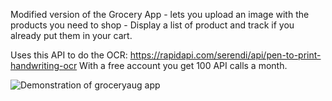 Modified version of the Grocery App - lets you upload an image with the products you need to shop - Display a list of product and track if you already put them in your cart.

Uses this API to do the OCR: https://rapidapi.com/serendi/api/pen-to-print-handwriting-ocr 
With a free account you get 100 API calls a month.

![Demonstration of groceryaug app](groceryaug_preview.gif)
